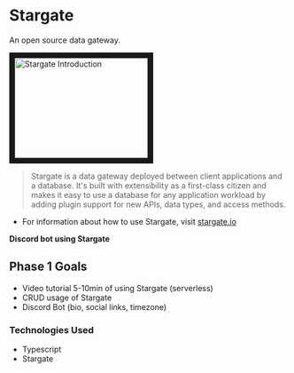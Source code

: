 # Stargate
An open source data gateway.

<a href="http://www.youtube.com/watch?feature=player_embedded&v=2ltVf2EscmM
" target="_blank"><img src="http://img.youtube.com/vi/2ltVf2EscmM/0.jpg" 
alt="Stargate Introduction" width="240" height="180" border="10" /></a>

> Stargate is a data gateway deployed between client applications and a database. It's built with extensibility as a first-class citizen and makes it easy to use a database for any application workload by adding plugin support for new APIs, data types, and access methods.

- For information about how to use Stargate, visit [stargate.io](https://stargate.io/)

**Discord bot using Stargate**

## Phase 1 Goals

- Video tutorial 5-10min of using Stargate (serverless)
- CRUD usage of Stargate
- Discord Bot (bio, social links, timezone)

### Technologies Used 

- Typescript
- Stargate
